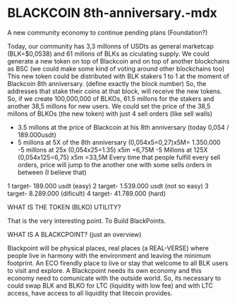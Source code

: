 # BLACKCOIN 8th-anniversary.-mdx

A new community economy to continue pending plans (Foundation?)

Today, our community has 3,3 millonns of USDts as general marketcap (BLK=$0,0538) and 61 millons of BLKs as ciculating supply.
We could generate a new token on top of Blackcoin and on top of another blockchains as BSC (we could make some kind of voting around other blockchains too)
This new token could be distributed with BLK stakers 1 to 1 at the moment of Blackcoin 8th anniversary. (define exactly the block number) So, the addresses that stake their coins at that block, will receive the new tokens.
So, if we create 100,000,000 of BLKOs, 61.5 millons for the stakers and another 38,5 millons for new users.
We could set the price of the 38,5 millons of BLKOs (the new token) with just 4 sell orders (like sell walls)

- 3.5 millons at the price of Blackcoin at his 8th anniversary (today 0,054 / 189.000usdt)
- 5 millons at 5X of the 8th anniversary (0,054x5=0,27)x5M= 1.350.000  
-5 millons at 25x (0,054x25=1.35) x5m =6,75M
-5 Millons at 125X (0,054x125=6,75) x5m =33,5M
Every time that people fulfill every sell orders, price will jump to the another one with some sells orders in between (I believe that)

1 target- 189.000 usdt  (easy)
2 target- 1.539.000 usdt (not so easy)
3 target- 8.289.000 (dificult)
4 target- 41.789.000 (hard)

WHAT IS THE TOKEN (BLKO) UTILITY? 

That is the very interesting point. To Build BlackPoints.

WHAT IS A BLACKCPOINT?  (just an overview)

Blackpoint will be physical places, real places (a REAL-VERSE) where people live in harmony with the environment and leaving the minimum footprint. An ECO firendly place to live or stay that welcome to all BLK users to visit and explore. A Blackcpoint needs its own economy and this economy need to comunicate with the outside world. So, its necessary to could swap BLK and BLKO for LTC (liquidity with low fee) and with LTC access, have access to all liquidity that litecoin provides.
